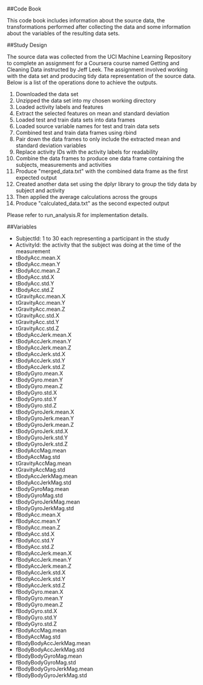 ##Code Book

This code book includes information about the source data, the transformations performed after collecting the data and some information about the variables of the resulting data sets.

##Study Design

The source data was collected from the UCI Machine Learning Repository to complete an assignment for a Coursera course named Getting and Cleaning Data instructed by Jeff Leek. The assignment involved working with the data set and producing tidy data representation of the source data. Below is a list of the operations done to achieve the outputs.

1. Downloaded the data set
2. Unzipped the data set into my chosen working directory
3. Loaded activity labels and features
4. Extract the selected features on mean and standard deviation
5. Loaded test and train data sets into data frames
6. Loaded source variable names for test and train data sets
7. Combined test and train data frames using rbind
8. Pair down the data frames to only include the extracted mean and standard deviation variables
9. Replace activity IDs with the activity labels for readability
10. Combine the data frames to produce one data frame containing the subjects, measurements and activities
11. Produce "merged_data.txt" with the combined data frame as the first expected output
12. Created another data set using the dplyr library to group the tidy data by subject and activity
13. Then applied the average calculations across the groups
14. Produce "calculated_data.txt" as the second expected output
 
Please refer to run_analysis.R for implementation details.

##Variables

* SubjectId: 1 to 30 each representing a participant in the study
* ActivityId: the activity that the subject was doing at the time of the measurement
* tBodyAcc.mean.X           
* tBodyAcc.mean.Y         
* tBodyAcc.mean.Z           
* tBodyAcc.std.X          
* tBodyAcc.std.Y           
* tBodyAcc.std.Z           
* tGravityAcc.mean.X        
* tGravityAcc.mean.Y   
* tGravityAcc.mean.Z       
* tGravityAcc.std.X        
* tGravityAcc.std.Y        
* tGravityAcc.std.Z        
* tBodyAccJerk.mean.X      
* tBodyAccJerk.mean.Y   
* tBodyAccJerk.mean.Z       
* tBodyAccJerk.std.X    
* tBodyAccJerk.std.Y       
* tBodyAccJerk.std.Z    
* tBodyGyro.mean.X        
* tBodyGyro.mean.Y       
* tBodyGyro.mean.Z        
* tBodyGyro.std.X        
* tBodyGyro.std.Y        
* tBodyGyro.std.Z       
* tBodyGyroJerk.mean.X      
* tBodyGyroJerk.mean.Y    
* tBodyGyroJerk.mean.Z    
* tBodyGyroJerk.std.X     
* tBodyGyroJerk.std.Y      
* tBodyGyroJerk.std.Z     
* tBodyAccMag.mean          
* tBodyAccMag.std          
* tGravityAccMag.mean
* tGravityAccMag.std      
* tBodyAccJerkMag.mean
* tBodyAccJerkMag.std      
* tBodyGyroMag.mean
* tBodyGyroMag.std
* tBodyGyroJerkMag.mean    
* tBodyGyroJerkMag.std    
* fBodyAcc.mean.X           
* fBodyAcc.mean.Y         
* fBodyAcc.mean.Z           
* fBodyAcc.std.X           
* fBodyAcc.std.Y            
* fBodyAcc.std.Z           
* fBodyAccJerk.mean.X       
* fBodyAccJerk.mean.Y      
* fBodyAccJerk.mean.Z      
* fBodyAccJerk.std.X       
* fBodyAccJerk.std.Y       
* fBodyAccJerk.std.Z       
* fBodyGyro.mean.X
* fBodyGyro.mean.Y        
* fBodyGyro.mean.Z
* fBodyGyro.std.X          
* fBodyGyro.std.Y           
* fBodyGyro.std.Z          
* fBodyAccMag.mean          
* fBodyAccMag.std         
* fBodyBodyAccJerkMag.mean
* fBodyBodyAccJerkMag.std  
* fBodyBodyGyroMag.mean    
* fBodyBodyGyroMag.std     
* fBodyBodyGyroJerkMag.mean
* fBodyBodyGyroJerkMag.std



